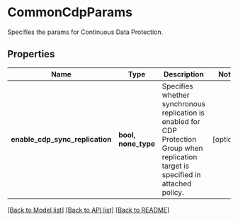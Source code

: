 # CommonCdpParams

Specifies the params for Continuous Data Protection.

## Properties
Name | Type | Description | Notes
------------ | ------------- | ------------- | -------------
**enable_cdp_sync_replication** | **bool, none_type** | Specifies whether synchronous replication is enabled for CDP Protection Group when replication target is specified in attached policy. | [optional] 

[[Back to Model list]](../README.md#documentation-for-models) [[Back to API list]](../README.md#documentation-for-api-endpoints) [[Back to README]](../README.md)


